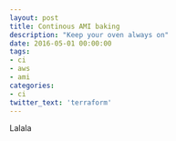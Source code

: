 ```yaml
---
layout: post
title: Continous AMI baking
description: "Keep your oven always on"
date: 2016-05-01 00:00:00
tags:
- ci
- aws
- ami
categories:
- ci
twitter_text: 'terraform'
---
```


Lalala
